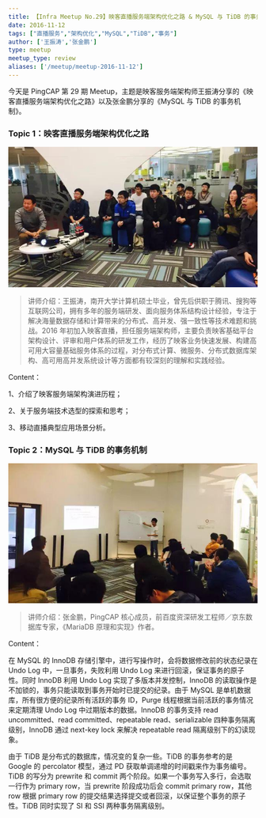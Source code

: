 ```yaml
---
title: 【Infra Meetup No.29】映客直播服务端架构优化之路 & MySQL 与 TiDB 的事务机制
date: 2016-11-12
tags: ["直播服务","架构优化","MySQL","TiDB","事务"]
author: ['王振涛','张金鹏']
type: meetup
meetup_type: review
aliases: ['/meetup/meetup-2016-11-12']
---
```


今天是 PingCAP 第 29 期 Meetup，主题是映客服务端架构师王振涛分享的《映客直播服务端架构优化之路》以及张金鹏分享的《MySQL 与 TiDB 的事务机制》。

### Topic 1：映客直播服务端架构优化之路

![王振涛 | 映客直播](media/meetup-29-20161112/1.jpeg)

>讲师介绍：王振涛，南开大学计算机硕士毕业，曾先后供职于腾讯、搜狗等互联网公司，拥有多年的服务端研发、面向服务体系结构设计经验，专注于解决海量数据存储和计算带来的分布式、高并发、强一致性等技术难题和挑战。2016 年初加入映客直播，担任服务端架构师，主要负责映客基础平台架构设计、评审和用户体系的研发工作，经历了映客业务快速发展、构建高可用大容量基础服务体系的过程，对分布式计算、微服务、分布式数据库架构、高可用高并发系统设计等方面都有较深刻的理解和实践经验。

Content：

1、介绍了映客服务端架构演进历程；

2、关于服务端技术选型的探索和思考；

3、移动直播典型应用场景分析。

### Topic 2：MySQL 与 TiDB 的事务机制

![张金鹏 | PingCAP 核心成员](media/meetup-29-20161112/2.jpeg)

>讲师介绍：张金鹏，PingCAP 核心成员，前百度资深研发工程师／京东数据库专家，《MariaDB 原理和实现》作者。

Content：

在 MySQL 的 InnoDB 存储引擎中，进行写操作时，会将数据修改前的状态纪录在 Undo Log 中，一旦事务，失败利用 Undo Log 来进行回滚，保证事务的原子性。同时 InnoDB 利用 Undo Log 实现了多版本并发控制，InnoDB 的读取操作是不加锁的，事务只能读取到事务开始时已提交的纪录。由于 MySQL 是单机数据库，所有很方便的纪录所有活跃的事务 ID，Purge 线程根据当前活跃的事务情况来定期清理 Undo Log 中过期版本的数据。InnoDB 的事务支持 read uncommitted、read committed、repeatable read、serializable 四种事务隔离级别，InnoDB 通过 next-key lock 来解决 repeatable read 隔离级别下的幻读现象。

由于 TiDB 是分布式的数据库，情况变的复杂一些。TiDB 的事务参考的是 Google 的 percolator 模型，通过 PD 获取单调递增的时间戳来作为事务编号。TiDB 的写分为 prewrite 和 commit 两个阶段。如果一个事务写入多行，会选取一行作为 primary row，当 prewrite 阶段成功后会 commit primary row，其他 row 根据 primary row 的提交结果选择提交或者回滚，以保证整个事务的原子性。TiDB 同时实现了 SI 和 SSI 两种事务隔离级别。


